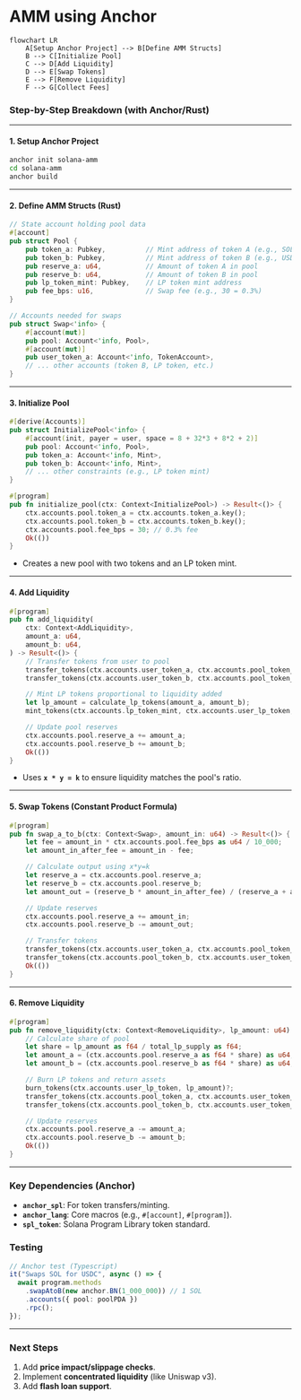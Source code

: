 # AMM using Anchor

```mermaid
flowchart LR
    A[Setup Anchor Project] --> B[Define AMM Structs]
    B --> C[Initialize Pool]
    C --> D[Add Liquidity]
    D --> E[Swap Tokens]
    E --> F[Remove Liquidity]
    F --> G[Collect Fees]
```

### **Step-by-Step Breakdown** (with Anchor/Rust)

---

#### **1. Setup Anchor Project**
```bash
anchor init solana-amm
cd solana-amm
anchor build
```

---

#### **2. Define AMM Structs (Rust)**
```rust
// State account holding pool data
#[account]
pub struct Pool {
    pub token_a: Pubkey,          // Mint address of token A (e.g., SOL)
    pub token_b: Pubkey,          // Mint address of token B (e.g., USDC)
    pub reserve_a: u64,           // Amount of token A in pool
    pub reserve_b: u64,           // Amount of token B in pool
    pub lp_token_mint: Pubkey,    // LP token mint address
    pub fee_bps: u16,             // Swap fee (e.g., 30 = 0.3%)
}

// Accounts needed for swaps
pub struct Swap<'info> {
    #[account(mut)]
    pub pool: Account<'info, Pool>,
    #[account(mut)]
    pub user_token_a: Account<'info, TokenAccount>,
    // ... other accounts (token B, LP token, etc.)
}
```

---

#### **3. Initialize Pool**
```rust
#[derive(Accounts)]
pub struct InitializePool<'info> {
    #[account(init, payer = user, space = 8 + 32*3 + 8*2 + 2)]
    pub pool: Account<'info, Pool>,
    pub token_a: Account<'info, Mint>,
    pub token_b: Account<'info, Mint>,
    // ... other constraints (e.g., LP token mint)
}

#[program]
pub fn initialize_pool(ctx: Context<InitializePool>) -> Result<()> {
    ctx.accounts.pool.token_a = ctx.accounts.token_a.key();
    ctx.accounts.pool.token_b = ctx.accounts.token_b.key();
    ctx.accounts.pool.fee_bps = 30; // 0.3% fee
    Ok(())
}
```
- Creates a new pool with two tokens and an LP token mint.

---

#### **4. Add Liquidity**
```rust
#[program]
pub fn add_liquidity(
    ctx: Context<AddLiquidity>,
    amount_a: u64,
    amount_b: u64,
) -> Result<()> {
    // Transfer tokens from user to pool
    transfer_tokens(ctx.accounts.user_token_a, ctx.accounts.pool_token_a, amount_a)?;
    transfer_tokens(ctx.accounts.user_token_b, ctx.accounts.pool_token_b, amount_b)?;

    // Mint LP tokens proportional to liquidity added
    let lp_amount = calculate_lp_tokens(amount_a, amount_b);
    mint_tokens(ctx.accounts.lp_token_mint, ctx.accounts.user_lp_token, lp_amount)?;

    // Update pool reserves
    ctx.accounts.pool.reserve_a += amount_a;
    ctx.accounts.pool.reserve_b += amount_b;
    Ok(())
}
```
- Uses **`x * y = k`** to ensure liquidity matches the pool's ratio.

---

#### **5. Swap Tokens (Constant Product Formula)**
```rust
#[program]
pub fn swap_a_to_b(ctx: Context<Swap>, amount_in: u64) -> Result<()> {
    let fee = amount_in * ctx.accounts.pool.fee_bps as u64 / 10_000;
    let amount_in_after_fee = amount_in - fee;

    // Calculate output using x*y=k
    let reserve_a = ctx.accounts.pool.reserve_a;
    let reserve_b = ctx.accounts.pool.reserve_b;
    let amount_out = (reserve_b * amount_in_after_fee) / (reserve_a + amount_in_after_fee);

    // Update reserves
    ctx.accounts.pool.reserve_a += amount_in;
    ctx.accounts.pool.reserve_b -= amount_out;

    // Transfer tokens
    transfer_tokens(ctx.accounts.user_token_a, ctx.accounts.pool_token_a, amount_in)?;
    transfer_tokens(ctx.accounts.pool_token_b, ctx.accounts.user_token_b, amount_out)?;
    Ok(())
}
```

---

#### **6. Remove Liquidity**
```rust
#[program]
pub fn remove_liquidity(ctx: Context<RemoveLiquidity>, lp_amount: u64) -> Result<()> {
    // Calculate share of pool
    let share = lp_amount as f64 / total_lp_supply as f64;
    let amount_a = (ctx.accounts.pool.reserve_a as f64 * share) as u64;
    let amount_b = (ctx.accounts.pool.reserve_b as f64 * share) as u64;

    // Burn LP tokens and return assets
    burn_tokens(ctx.accounts.user_lp_token, lp_amount)?;
    transfer_tokens(ctx.accounts.pool_token_a, ctx.accounts.user_token_a, amount_a)?;
    transfer_tokens(ctx.accounts.pool_token_b, ctx.accounts.user_token_b, amount_b)?;

    // Update reserves
    ctx.accounts.pool.reserve_a -= amount_a;
    ctx.accounts.pool.reserve_b -= amount_b;
    Ok(())
}
```

---

### **Key Dependencies (Anchor)**
- **`anchor_spl`**: For token transfers/minting.  
- **`anchor_lang`**: Core macros (e.g., `#[account]`, `#[program]`).  
- **`spl_token`**: Solana Program Library token standard.  

### **Testing**
```typescript
// Anchor test (Typescript)
it("Swaps SOL for USDC", async () => {
  await program.methods
    .swapAtoB(new anchor.BN(1_000_000)) // 1 SOL
    .accounts({ pool: poolPDA })
    .rpc();
});
```

---

### **Next Steps**
1. Add **price impact/slippage checks**.  
2. Implement **concentrated liquidity** (like Uniswap v3).  
3. Add **flash loan support**.  
